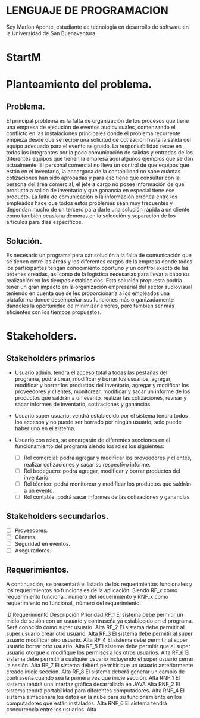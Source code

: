 # LENGUAJE DE PROGRAMACION

Soy Marlon Aponte, estudiante de tecnologia en desarrollo de software en la Universidad de San Buenaventura.

# StartM


# Planteamiento del problema.
## Problema.
El principal problema es la falta de organización de los procesos que tiene una empresa de ejecución de eventos audiovisuales, comenzando el conflicto en las instalaciones principales donde el problema recurrente empieza desde que se recibe una solicitud de cotización hasta la salida del equipo adecuado para el evento asignado. La responsabilidad recae en todos los integrantes por la poca comunicación de salidas y entradas de los diferentes equipos que tienen la empresa aquí algunos ejemplos que se dan actualmente: El personal comercial no lleva un control de que equipos que están en el inventario, la encargada de la contabilidad no sabe cuántas cotizaciones han sido aprobadas y para eso tiene que consultar con la persona del área comercial, el jefe a cargo no posee información de que producto a salido de inventario y que ganancia en especial tiene ese producto. La falta de comunicación o la información errónea entre los empleados hace que todos estos problemas sean muy frecuentes y dependan mucho de un tercero para darle una solución rápida a un cliente como también ocasiona demoras en la selección y separación de los artículos para días específicos.

## Solución.
Es necesario un programa para dar solución a la falta de comunicación que se tienen entre las áreas y los diferentes cargos de la empresa donde todos los participantes tengan conocimiento oportuno y un control exacto de las ordenes creadas, así como de la logística necesarias para llevar a cabo su realización en los tiempos establecidos. Esta solución propuesta podría tener un gran impacto en la organización empresarial del sector audiovisual teniendo en cuenta que se les proporcionaría a los empleados una plataforma donde desempeñar sus funciones más organizadamente dándoles la oportunidad de minimizar errores, pero también ser más eficientes con los tiempos propuestos.

# Stakeholders.
## Stakeholders primarios

- Usuario admin: tendrá el acceso total a todas las pestañas del programa, podrá crear, modificar y borrar los usuarios, agregar, modificar y borrar los productos del inventario, agregar y modificar los proveedores y clientes, monitorear, modificar y sacar un informe de los productos que saldrán a un evento, realizar las cotizaciones, revisar y sacar informes de inventario, cotizaciones y ganancias.
- Usuario super usuario: vendrá establecido por el sistema tendrá todos los accesos y no puede ser borrado por ningún usuario, solo puede haber uno en el sistema.
- Usuario con roles, se encargarán de diferentes secciones en el funcionamiento del programa siendo los roles los siguientes:
    
   - [ ] Rol comercial: podrá agregar y modificar los proveedores y clientes, realizar cotizaciones y sacar su respectivo informe.
   - [ ] Rol bodeguero: podrá agregar, modificar y borrar productos del inventario.
   - [ ] Rol técnico: podrá monitorear y modificar los productos que saldrán a un evento.
   - [ ] Rol contable: podrá sacar informes de las cotizaciones y ganancias.
 
## Stakeholders secundarios.
- [ ] Proveedores.
- [ ] Clientes.
- [ ] Seguridad en eventos.
- [ ] Aseguradoras.
## Requerimientos.
A continuación, se presentará el listado de los requerimientos funcionales y los requerimientos no funcionales de la aplicación. Siendo RF_x como requerimiento funcional_ número del requerimiento y RNF_x como requerimiento no funcional_ número del requerimiento.


ID Requerimiento	Descripción	Prioridad
RF_1	El sistema debe permitir un inicio de sesión con un usuario y contraseña ya establecido en el programa. Será conocido como super usuario.	Alta
RF_2	El sistema debe permitir al super usuario crear otro usuario.	Alta
RF_3	El sistema debe permitir al super usuario modificar otro usuario.	Alta
RF_4	El sistema debe permitir al super usuario borrar otro usuario.	Alta
RF_5	El sistema debe permitir que el super usuario otorgue o modifique los permisos a los otros usuarios.	Alta
RF_6	El sistema debe permitir a cualquier usuario incluyendo el super usuario cerrar la sesión.	Alta
RF_7	El sistema deberá permitir que un usuario anteriormente creado inicie sección.	Alta
RF_8	El sistema deberá generar un cambio de contraseña cuando sea la primera vez que inicie sección.	Alta
RNF_1	El sistema tendrá una interfaz gráfica desarrollada en JAVA	Alta
RNF_2	El sistema tendrá portabilidad para diferentes computadores.	Alta
RNF_4	El sistema almacenara los datos en la nube para su funcionamiento en los computadores que están instalados.	Alta
RNF_6	El sistema tendrá concurrencia entre los usuarios.	Alta

